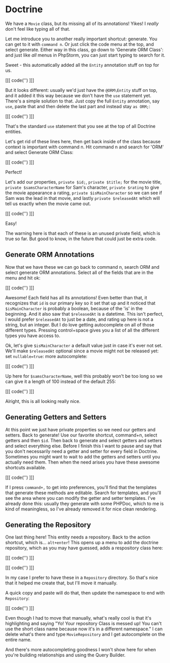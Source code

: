 # Doctrine

We have a `Movie` class, but its missing all of its annotations! Yikes! I *really* don't
feel like typing all of that.

Let me introduce you to another really important shortcut: generate. You can get to
it with `command n`. Or just click the code menu at the top, and select generate. Either way
in this class, go down to 'Generate ORM Class': and just like *all* menus in PhpStorm,
you can just start typing to search for it.

Sweet - this automatically added all the `Entity` annotation stuff on top for us.

[[[ code('') ]]]

But it looks different: usually we'd just have the `@ORM\Entity` stuff on top, and it added
it this way because we don't have the `use` statement yet. There's a simple solution to that. 
Just copy the full `Entity` annotation, say `use`, paste that and then delete the last part
and instead stay  `as ORM;`:

[[[ code('') ]]]

That's the standard `use` statement that you see at the top of all Doctrine entities.

Let's get rid of these lines here, then get back inside of the class because context is
important with command n. Hit command n and search for 'ORM' and select Generate ORM Class:

[[[ code('') ]]]

Perfect!

Let's add our properties, `private $id;`, `private $title;` for the movie title, 
`private $samsCharacterName` for Sam's character, `private $rating` to give the
movie appearance a rating, `private $isMainCharacter` so we can see if Sam was the lead
in that movie, and lastly `private $releasedAt` which will tell us exactly when the movie
came out.

[[[ code('') ]]]

Easy!

The warning here is that each of these is an unused private field, which is true so far.
But good to know, in the future that could just be extra code.

## Generate ORM Annotations

Now that we have these we can go back to command n, search ORM and select generate ORM annotations.
Select all of the fields that are in the menu and hit ok:

[[[ code('') ]]]

Awesome! Each field has all its annotations! Even better than that, it recognizes that `id` is our
primary key so it set that up and it noticed that `$isMainCharacter` is probably a boolean, because
of the 'is' in the beginning. And it also saw that `$releasedAt` is a datetime. This isn't perfect,
I would prefer `$releasedAt` to just be a date, and rating up here is not a string, but an integer.
But I do love getting autocomplete on all of those different types. Pressing control+space gives you
a list of all the different types you have access to.

Ok, let's give `$isMainCharacter` a default value just in case it's ever not set. We'll make `$releasedAt`
optional since a movie might not be released yet: set `nullable=true`: more autocomplete:

[[[ code('') ]]]

Up here for `$samsCharacterName`, well this probably won't be too long so we can give it a length of 100
instead of the default 255:

[[[ code('') ]]]

Alright, this is all looking really nice.

## Generating Getters and Setters

At this point we just have private properties so we need our getters and setters. Back to generate!
Use our favorite shortcut, command+n, select getters and then `$id`. Then back to generate and select getters
and setters and select everything else. Before I finish this I want to pause and say that you don't necessarily
need a getter and setter for every field in Doctrine. Sometimes you might want to wait to add the getters and
setters until you actually need them. Then when the need arises you have these awesome shortcuts available.

[[[ code('') ]]]

If I press `command+,` to get into preferences, you'll find that the templates that generate these
methods are editable. Search for templates, and you'll see the area where you can modify the getter
and setter templates. I've already done this: usually they generate with some PHPDoc, which to me
is kind of meaningless, so I've already removed it for nice clean rendering.

## Generating the Repository

One last thing here! This entity needs a repository. Back to the action shortcut, which is... `alt+enter`!
This opens up a menu to add the doctrine repository, which as you may have guessed, adds a respository
class here:

[[[ code('') ]]]

[[[ code('') ]]]

In my case I prefer to have these in a `Repository` directory. So that's nice that it helped me
create that, but I'll move it manually. 

A quick copy and paste will do that, then update the namespace to end with `Repository`:

[[[ code('') ]]]

Even though I had to move that manually, what's really cool is that it's highlighting and
saying "Yo! Your repository Class is messed up! You can't use the short class name because
now it's in a different namespace." I can delete what's there  and type `MovieRepository`
and I get autocomplete on the entire name.

And there's more autocompleting goodness I won't show here for when you're building relationships
and using the Query Builder.
